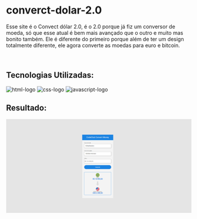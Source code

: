 <h1>converct-dolar-2.0</h1>
<p> Esse site é o Convect dólar 2.0, é o 2.0 porque já fiz um conversor de moeda, só que esse atual é bem mais avançado que o outro e muito mas bonito também. Ele é diferente do primeiro porque além de ter um design totalmente diferente, ele agora converte as moedas para euro e bitcoin.</p>
</br>
<h2>Tecnologias Utilizadas:</h2>
<img src="https://img.shields.io/badge/HTML5-E34F26?style=for-the-badge&logo=html5&logoColor=white" alt= "html-logo" height="30px" width="90px" />
<img src= "https://img.shields.io/badge/CSS3-1572B6?style=for-the-badge&logo=css3&logoColor=white" alt="css-logo" height="30px" width="90px"/>
<img src="https://img.shields.io/badge/JavaScript-323330?style=for-the-badge&logo=javascript&logoColor=F7DF1E" alt="javascript-logo" height="30px" width="90px"/>

<h2>Resultado:</h2>
<img src="https://github.com/PedroAlex65/converct-dolar-2.0/blob/master/img/converct%20dolar.png" />
